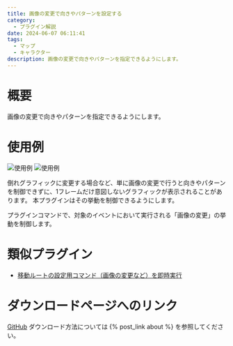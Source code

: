 ```yaml
---
title: 画像の変更で向きやパターンを設定する
category:
  - プラグイン解説
date: 2024-06-07 06:11:41
tags:
  - マップ
  - キャラクター
description: 画像の変更で向きやパターンを指定できるようにします。
---
```


# 概要

画像の変更で向きやパターンを指定できるようにします。

# 使用例

![使用例](event1.png "使用例")
![使用例](event2.png "使用例")

倒れグラフィックに変更する場合など、単に画像の変更で行うと向きやパターンを制御できずに、1フレームだけ意図しないグラフィックが表示されることがあります。
本プラグインはその挙動を制御できるようにします。

プラグインコマンドで、対象のイベントにおいて実行される「画像の変更」の挙動を制御します。

# 類似プラグイン

- [移動ルートの設定用コマンド（画像の変更など）を即時実行](https://newrpg.seesaa.net/article/484920665.html)

# ダウンロードページへのリンク

[GitHub](https://github.com/elleonard/DarkPlasma-MZ-Plugins/blob/release/DarkPlasma_ChangeImageWithPattern.js)
ダウンロード方法については {% post_link about %} を参照してください。
